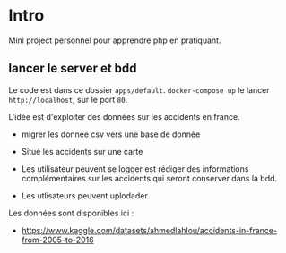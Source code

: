 # Intro

Mini project personnel pour apprendre php en pratiquant.

## lancer le server et bdd

Le code est dans ce dossier `apps/default`. `docker-compose up` le lancer `http://localhost`, sur le port `80`.

L'idée est d'exploiter des données sur les accidents en france.

- migrer les donnée csv vers une base de donnée
- Situé les accidents sur une carte
- Les utilisateur peuvent se logger est rédiger des informations complémentaires sur les accidents qui seront conserver dans la bdd.

- Les utlisateurs peuvent uplodader

Les données sont disponibles ici :

- https://www.kaggle.com/datasets/ahmedlahlou/accidents-in-france-from-2005-to-2016
